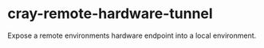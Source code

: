# cray-remote-hardware-tunnel
Expose a remote environments hardware endpoint into a local environment.
